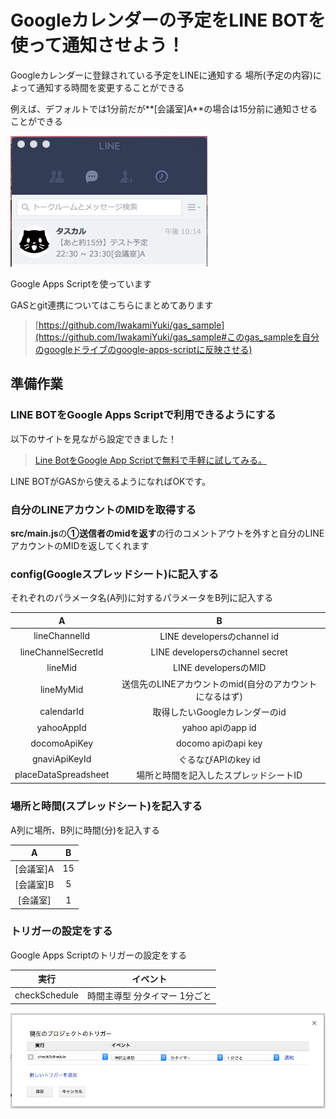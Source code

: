 # Googleカレンダーの予定をLINE BOTを使って通知させよう！

Googleカレンダーに登録されている予定をLINEに通知する
場所(予定の内容)によって通知する時間を変更することができる

  例えば、デフォルトでは1分前だが**[会議室]A**の場合は15分前に通知させることができる

  ![image1](https://raw.githubusercontent.com/IwakamiYuki/line_bot/master/image/line1.png)

Google Apps Scriptを使っています

GASとgit連携についてはこちらにまとめてあります

> [https://github.com/IwakamiYuki/gas_sample](https://github.com/IwakamiYuki/gas_sample#このgas_sampleを自分のgoogleドライブのgoogle-apps-scriptに反映させる)

## 準備作業

### LINE BOTをGoogle Apps Scriptで利用できるようにする
以下のサイトを見ながら設定できました！
> [Line BotをGoogle App Scriptで無料で手軽に試してみる。](http://qiita.com/osamu1203/items/0de2909821a1b3cbb350)

LINE BOTがGASから使えるようになればOKです。

### 自分のLINEアカウントのMIDを取得する

**src/main.js**の**①送信者のmidを返す**の行のコメントアウトを外すと自分のLINEアカウントのMIDを返してくれます

### config(Googleスプレッドシート)に記入する

それぞれのパラメータ名(A列)に対するパラメータをB列に記入する

| A | B |
|:-:|:-:|
|lineChannelId|LINE developersのchannel id|
|lineChannelSecretId|LINE developersのchannel secret|
|lineMid|LINE developersのMID|
|lineMyMid|送信先のLINEアカウントのmid(自分のアカウントになるはず)|
|calendarId|取得したいGoogleカレンダーのid|
|yahooAppId|yahoo apiのapp id|
|docomoApiKey|docomo apiのapi key|
|gnaviApiKeyId|ぐるなびAPIのkey id|
|placeDataSpreadsheet|場所と時間を記入したスプレッドシートID|

### 場所と時間(スプレッドシート)を記入する

A列に場所、B列に時間(分)を記入する

| A | B |
|:-:|:-:|
|[会議室]A|15|
|[会議室]B|5|
|[会議室]|1|

### トリガーの設定をする

Google Apps Scriptのトリガーの設定をする

|実行|イベント|
|:-:|:-:|
|checkSchedule|時間主導型 分タイマー 1分ごと|

![image2](https://raw.githubusercontent.com/IwakamiYuki/line_bot/master/image/gas1.png)

